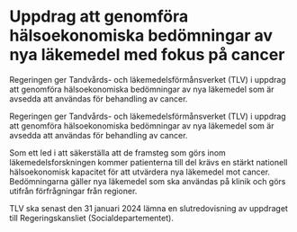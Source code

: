 # Uppdrag att genomföra hälsoekonomiska bedömningar av nya läkemedel med fokus på cancer

Regeringen ger Tandvårds- och läkemedelsförmånsverket (TLV) i uppdrag att genomföra hälsoekonomiska bedömningar av nya läkemedel som är avsedda att användas för behandling av cancer.

Regeringen ger Tandvårds- och läkemedelsförmånsverket (TLV) i uppdrag att genomföra hälsoekonomiska bedömningar av nya läkemedel som är avsedda att användas för behandling av cancer.

Som ett led i att säkerställa att de framsteg som görs inom läkemedelsforskningen kommer patienterna till del krävs en stärkt nationell hälsoekonomisk kapacitet för att utvärdera nya läkemedel mot cancer. Bedömningarna gäller nya läkemedel som ska användas på klinik och görs utifrån förfrågningar från regioner.

TLV ska senast den 31 januari 2024 lämna en slutredovisning av uppdraget till Regeringskansliet (Socialdepartementet).
